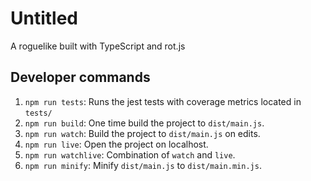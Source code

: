 # Untitled 

A roguelike built with TypeScript and rot.js

## Developer commands 

1. `npm run tests`: Runs the jest tests with coverage metrics located in `tests/`
2. `npm run build`: One time build the project to `dist/main.js`.
3. `npm run watch`: Build the project to `dist/main.js` on edits.
4. `npm run live`: Open the project on localhost.
5. `npm run watchlive`: Combination of `watch` and `live`. 
6. `npm run minify`: Minify `dist/main.js` to `dist/main.min.js`.